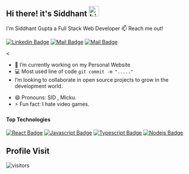 ## Hi there! it's Siddhant <img src="https://user-images.githubusercontent.com/1303154/88677602-1635ba80-d120-11ea-84d8-d263ba5fc3c0.gif" width="28px" alt="hi">

I'm Siddhant Gupta a Full Stack Web Developer
:mailbox: Reach me out!

[![Linkedin Badge](https://img.shields.io/badge/-SiddhantGupta-0e76a8?style=flat&labelColor=0e76a8&logo=linkedin&logoColor=white)](https://www.linkedin.com/in/siddhant-gupta-9826a71a7/) [![Mail Badge](https://img.shields.io/badge/-@micku-e84393?style=flat&labelColor=e84393&logo=instagram&logoColor=white)](https://www.instagram.com/_.micku21._) [![Mail Badge](https://img.shields.io/badge/-siddhant.11901864@lpu.in-c0392b?style=flat&labelColor=c0392b&logo=gmail&logoColor=white)](mailto:siddhant.11901864@lpu.in)

<!-- TODO: Add last video link -->

<

- 🔭 I’m currently working on my Personal Website
- :computer: Most used line of code `git commit -m "....."`
- I’m looking to collaborate in open source projects to grow in the development world.
<!-- - 📫 How to reach me: guptasiddhant214@gmail.com. -->
- 😄 Pronouns: SID , Micku.
- ⚡ Fun fact: I hate video games.

#### Top Technologies

<!-- TODO: Make technologies links takes you to repositories -->

[![React Badge](https://img.shields.io/badge/-React-61DBFB?style=for-the-badge&labelColor=black&logo=react&logoColor=61DBFB)](#) [![Javascript Badge](https://img.shields.io/badge/-Javascript-F0DB4F?style=for-the-badge&labelColor=black&logo=javascript&logoColor=F0DB4F)](#) [![Typescript Badge](https://img.shields.io/badge/-Typescript-007acc?style=for-the-badge&labelColor=black&logo=typescript&logoColor=007acc)](#) [![Nodejs Badge](https://img.shields.io/badge/-Nodejs-3C873A?style=for-the-badge&labelColor=black&logo=node.js&logoColor=3C873A)](#)

## Profile Visit

![visitors](https://visitor-badge.glitch.me/badge?page_id=guptaSiddhant-JS.guptaSiddhant_JS)
